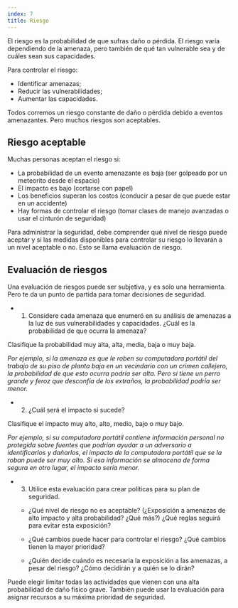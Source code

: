 ```yaml
---
index: 7
title: Riesgo
---
```

El riesgo es la probabilidad de que sufras daño o pérdida. El riesgo varía dependiendo de la amenaza, pero también de qué tan vulnerable sea y de cuáles sean sus capacidades.

Para controlar el riesgo:

* Identificar amenazas;
* Reducir las vulnerabilidades;
* Aumentar las capacidades.

Todos corremos un riesgo constante de daño o pérdida debido a eventos amenazantes. Pero muchos riesgos son aceptables.

## Riesgo aceptable

Muchas personas aceptan el riesgo si:

* La probabilidad de un evento amenazante es baja (ser golpeado por un meteorito desde el espacio)
* El impacto es bajo (cortarse con papel)
* Los beneficios superan los costos (conducir a pesar de que puede estar en un accidente)
* Hay formas de controlar el riesgo (tomar clases de manejo avanzadas o usar el cinturón de seguridad)

Para administrar la seguridad, debe comprender qué nivel de riesgo puede aceptar y si las medidas disponibles para controlar su riesgo lo llevarán a un nivel aceptable o no. Esto se llama evaluación de riesgo.

## Evaluación de riesgos

Una evaluación de riesgos puede ser subjetiva, y es solo una herramienta. Pero te da un punto de partida para tomar decisiones de seguridad.

* 1. Considere cada amenaza que enumeró en su análisis de amenazas a la luz de sus vulnerabilidades y capacidades. ¿Cuál es la probabilidad de que ocurra la amenaza?

Clasifique la probabilidad muy alta, alta, media, baja o muy baja.

*Por ejemplo, si la amenaza es que le roben su computadora portátil del trabajo de su piso de planta baja en un vecindario con un crimen callejero, la probabilidad de que esto ocurra podría ser alta. Pero si tiene un perro grande y feroz que desconfía de los extraños, la probabilidad podría ser menor.*

* 2. ¿Cuál será el impacto si sucede?

Clasifique el impacto muy alto, alto, medio, bajo o muy bajo.

*Por ejemplo, si su computadora portátil contiene información personal no protegida sobre fuentes que podrían ayudar a un adversario a identificarlos y dañarlos, el impacto de la computadora portátil que se la roban puede ser muy alto. Si esa información se almacena de forma segura en otro lugar, el impacto sería menor.*

* 3. Utilice esta evaluación para crear políticas para su plan de seguridad.


  * ¿Qué nivel de riesgo no es aceptable? (¿Exposición a amenazas de alto impacto y alta probabilidad? ¿Qué más?) ¿Qué reglas seguirá para evitar esta exposición?

  * ¿Qué cambios puede hacer para controlar el riesgo? ¿Qué cambios tienen la mayor prioridad?

  * ¿Quién decide cuándo es necesaria la exposición a las amenazas, a pesar del riesgo? ¿Cómo decidirán y a quién se lo dirán?

Puede elegir limitar todas las actividades que vienen con una alta probabilidad de daño físico grave. También puede usar la evaluación para asignar recursos a su máxima prioridad de seguridad.